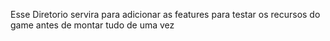 Esse Diretorio servira para adicionar as features para testar os recursos do game antes de montar tudo de uma vez